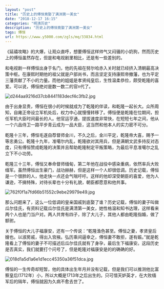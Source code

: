 ```yaml
---
layout: "post"
title: "历史上的傅恒竟娶了满洲第一美女"
date: "2018-12-17 16:15"
categories: "明清历史"
description: "历史上的傅恒竟娶了满洲第一美女"
tags: 傅恒
url: https://www.y5000.com/zgls/mq/33834.html
---
```






《延禧攻略》的大爆，让观众直呼，想要傅恒这样帅气又闷骚的小奶狗，然而历史上的傅恒虽然存在，但是和电视剧里相比，还是有一些差别的。

和电视剧一样傅恒出身于名门，他的先祖在努尔哈赤入关时就已经挤入清朝最高决策中枢。在康熙时期他的祖父就是户部尚书，而且坚定支持康熙帝撤藩，也为平定三藩贡献了不小的力量。而他的姐姐是孝贤纯皇后，生性温柔恭俭，颇受乾隆的喜爱。可以说，傅恒绝对是数一数二的官n代了。

![d244aa9216d37cb8441183decf4c3fb2.jpg](https://img.y5000.com/uploads/allimg/180929/d244aa9216d37cb8441183decf4c3fb2.jpg)

由于出身显贵，傅恒在很小的时候就成为了乾隆的伴读，和乾隆一起长大。众所周知，自雍正帝设立军机处后，权力中心就慢慢转移了。傅恒便是乾隆在位期间，担任军机大臣时间最长的人。他官运亨通，提拔速度非常快，在短短七年之间，他从一个六品侍卫一路平步青云成为一品大臣，这当然和他本人的实力密不可分。

乾隆十三年，傅恒毛遂自荐督师金川，不久之后，金川平定，乾隆帝大喜，赐予一等忠勇公。乾隆十九年，准噶尔内乱，乾隆欲对其用兵，但是满朝文武多持反对态度，只有傅恒赞成乾隆的决策并且帮助乾隆制定平叛策略，为最后平息准噶尔之乱立下不小功劳。

乾隆三十三年，傅恒又奉命督师缅甸，第二年他在战役中感染重病，依然率兵大败缅军。虽然傅恒出生豪门，战功赫赫，但是这样一个人却很低调。历史记载，傅恒是一个很胖的人，他走快一点还会气喘吁吁。这样的他却深受朝臣的喜爱，他为人谦逊，不搞特殊，对待长辈也十分有礼貌，朝臣都愿意和他共事。

![762f0f1a7fd66b51552c9ebe29979e49.jpg](https://img.y5000.com/uploads/allimg/180929/762f0f1a7fd66b51552c9ebe29979e49.jpg)

那么问题来了，这么一位低调的皇亲国戚到底娶了谁？历史记载，傅恒的妻子叫做瓜尔佳氏，有资料记载瓜尔佳氏是满清第一美女，她性格温和知书达理，这样看来两个人也是门当户对。两人共育有四子，除了大儿子，其他人都由乾隆指婚，做了额驸。

关于傅恒的大儿子福康安，还有一个传说：“乾隆渔色甚至。傅恒之妻，孝贤皇后嫂也。以淑房戚，得出入宫掖。弘历乘间逼幸之，傅恒妻不敢拒，遂有娠。”就是乾隆看上了傅恒的妻子不可描述后瓜尔佳氏就有了身孕，最后生下福康安。这段历史是否真实，我们就要打个问号了，但是乾隆对福康安是的的确确的好。

![018d1a5d1a6e1d1ecc45350a36f51dca.jpg](https://img.y5000.com/uploads/allimg/180929/018d1a5d1a6e1d1ecc45350a36f51dca.jpg)

傅恒的一生传奇却短暂，他的具体出生年月并没有记载，但是我们可以推测他比富察皇后(1712年）小，所以大概是1713年之后出生的。只可惜天妒英才，在大败缅军后的隔年，傅恒就因为久病不愈去世了。

  
